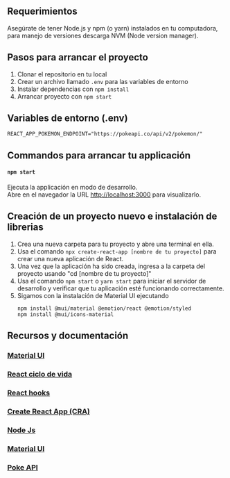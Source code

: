 ## Requerimientos

Asegúrate de tener Node.js y npm (o yarn) instalados en tu computadora, para manejo de versiones descarga NVM (Node version manager).

## Pasos para arrancar el proyecto

1. Clonar el repositorio en tu local
2. Crear un archivo llamado `.env` para las variables de entorno
3. Instalar dependencias con `npm install`
4. Arrancar proyecto con `npm start`

## Variables de entorno (.env)

```
REACT_APP_POKEMON_ENDPOINT="https://pokeapi.co/api/v2/pokemon/"
```

## Commandos para arrancar tu applicación

#### `npm start`

Ejecuta la applicación en modo de desarrollo.\
Abre en el navegador la URL [http://localhost:3000](http://localhost:3000) para visualizarlo.

## Creación de un proyecto nuevo e instalación de librerias

1. Crea una nueva carpeta para tu proyecto y abre una terminal en ella.
2. Usa el comando `npx create-react-app [nombre de tu proyecto]` para crear una nueva aplicación de React.
3. Una vez que la aplicación ha sido creada, ingresa a la carpeta del proyecto usando "cd [nombre de tu proyecto]"
4. Usa el comando `npm start` o `yarn start` para iniciar el servidor de desarrollo y verificar que tu aplicación esté funcionando correctamente.
5. Sigamos con la instalación de Material UI ejecutando
   ```
   npm install @mui/material @emotion/react @emotion/styled
   npm install @mui/icons-material
   ```

## Recursos y documentación

### [Material UI](https://mui.com/material-ui/getting-started/installation/)

### [React ciclo de vida](https://es.reactjs.org/docs/state-and-lifecycle.html)

### [React hooks](https://es.reactjs.org/docs/hooks-intro.html)

### [Create React App (CRA)](https://create-react-app.dev/docs/getting-started)

### [Node Js](https://nodejs.org/en/)

### [Material UI](https://mui.com/material-ui/getting-started/overview/)

### [Poke API](https://pokeapi.co/docs/v2)
